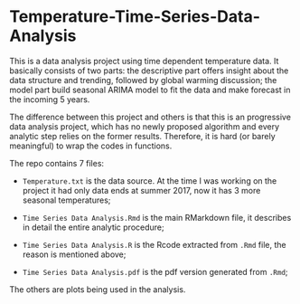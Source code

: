 # Temperature-Time-Series-Data-Analysis

This is a data analysis project using time dependent temperature data. It basically consists of two parts: the descriptive part offers insight about the data structure and trending, followed by global warming discussion; the model part build seasonal ARIMA model to fit the data and make forecast in the incoming 5 years.

The difference between this project and others is that this is an progressive data analysis project, which has no newly proposed algorithm 
and every analytic step relies on the former results. Therefore, it is hard (or barely meaningful) to wrap the codes in functions.

The repo contains 7 files:

* `Temperature.txt` is the data source. At the time I was working on the project it had only data ends at summer 2017, now it has 3 more seasonal temperatures;

* `Time Series Data Analysis.Rmd` is the main RMarkdown file, it describes in detail the entire analytic procedure;

* `Time Series Data Analysis.R` is the Rcode extracted from `.Rmd` file, the reason is mentioned above;

* `Time Series Data Analysis.pdf` is the pdf version generated from `.Rmd`;

The others are plots being used in the analysis.
